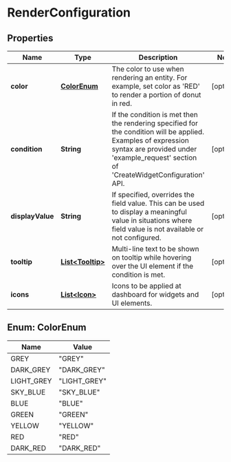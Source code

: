 # RenderConfiguration

## Properties
Name | Type | Description | Notes
------------ | ------------- | ------------- | -------------
**color** | [**ColorEnum**](#ColorEnum) | The color to use when rendering an entity. For example, set color as &#x27;RED&#x27; to render a portion of donut in red. |  [optional]
**condition** | **String** | If the condition is met then the rendering specified for the condition will be applied. Examples of expression syntax are provided under &#x27;example_request&#x27; section of &#x27;CreateWidgetConfiguration&#x27; API. |  [optional]
**displayValue** | **String** | If specified, overrides the field value. This can be used to display a meaningful value in situations where field value is not available or not configured. |  [optional]
**tooltip** | [**List&lt;Tooltip&gt;**](Tooltip.md) | Multi-line text to be shown on tooltip while hovering over the UI element if the condition is met. |  [optional]
**icons** | [**List&lt;Icon&gt;**](Icon.md) | Icons to be applied at dashboard for widgets and UI elements. |  [optional]

<a name="ColorEnum"></a>
## Enum: ColorEnum
Name | Value
---- | -----
GREY | &quot;GREY&quot;
DARK_GREY | &quot;DARK_GREY&quot;
LIGHT_GREY | &quot;LIGHT_GREY&quot;
SKY_BLUE | &quot;SKY_BLUE&quot;
BLUE | &quot;BLUE&quot;
GREEN | &quot;GREEN&quot;
YELLOW | &quot;YELLOW&quot;
RED | &quot;RED&quot;
DARK_RED | &quot;DARK_RED&quot;
